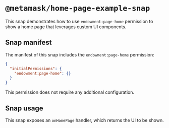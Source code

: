 # `@metamask/home-page-example-snap`

This snap demonstrates how to use `endowment:page-home` permission to show
a home page that leverages custom UI components.

## Snap manifest

The manifest of this snap includes the `endowment:page-home` permission:

```json
{
  "initialPermissions": {
    "endowment:page-home": {}
  }
}
```

This permission does not require any additional configuration.

## Snap usage

This snap exposes an `onHomePage` handler, which returns the UI to be shown.
